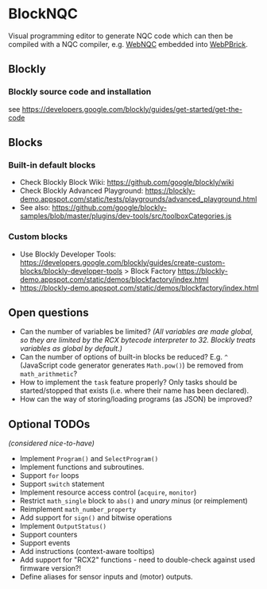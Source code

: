 # BlockNQC

Visual programming editor to generate NQC code which can then be compiled with a NQC compiler, e.g. [WebNQC](https://github.com/maehw/WebNQC) embedded into [WebPBrick](https://github.com/maehw/WebPBrick/).


## Blockly

### Blockly source code and installation

see https://developers.google.com/blockly/guides/get-started/get-the-code


## Blocks

### Built-in default blocks

* Check Blockly Block Wiki: https://github.com/google/blockly/wiki
* Check Blockly Advanced Playground: https://blockly-demo.appspot.com/static/tests/playgrounds/advanced_playground.html
* See also: https://github.com/google/blockly-samples/blob/master/plugins/dev-tools/src/toolboxCategories.js

### Custom blocks

* Use Blockly Developer Tools: https://developers.google.com/blockly/guides/create-custom-blocks/blockly-developer-tools > Block Factory https://blockly-demo.appspot.com/static/demos/blockfactory/index.html
* https://blockly-demo.appspot.com/static/demos/blockfactory/index.html

## Open questions

* Can the number of variables be limited? _(All variables are made global, so they are limited by the RCX bytecode interpreter to 32. Blockly treats variables as global by default.)_
* Can the number of options of built-in blocks be reduced? E.g. `^` (JavaScript code generator generates `Math.pow()`) be removed from `math_arithmetic`?
* How to implement the `task` feature properly? Only tasks should be started/stopped that exists (i.e. where their name has been declared).
* How can the way of storing/loading programs (as JSON) be improved?

## Optional TODOs

_(considered nice-to-have)_

* Implement `Program()` and `SelectProgram()`
* Implement functions and subroutines.
* Support `for` loops
* Support `switch` statement
* Implement resource access control (`acquire`, `monitor`)
* Restrict `math_single` block to `abs()` and _unary minus_ (or reimplement)
* Reimplement `math_number_property`
* Add support for `sign()` and bitwise operations
* Implement `OutputStatus()`
* Support counters
* Support events
* Add instructions (context-aware tooltips)
* Add support for "RCX2" functions - need to double-check against used firmware version?!
* Define aliases for sensor inputs and (motor) outputs.
